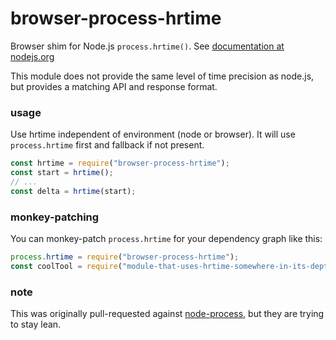 # browser-process-hrtime

Browser shim for Node.js `process.hrtime()`.
See [documentation at nodejs.org](http://nodejs.org/api/process.html#process_process_hrtime)

This module does not provide the same level of time precision as node.js, but provides a matching API and response format.

### usage

Use hrtime independent of environment (node or browser).
It will use `process.hrtime` first and fallback if not present.

```js
const hrtime = require("browser-process-hrtime");
const start = hrtime();
// ...
const delta = hrtime(start);
```

### monkey-patching

You can monkey-patch `process.hrtime` for your dependency graph like this:

```js
process.hrtime = require("browser-process-hrtime");
const coolTool = require("module-that-uses-hrtime-somewhere-in-its-depths");
```

### note

This was originally pull-requested against [node-process](https://github.com/defunctzombie/node-process),
but they are trying to stay lean.
